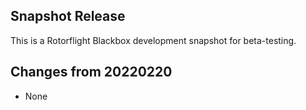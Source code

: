 ## Snapshot Release

This is a Rotorflight Blackbox development snapshot for beta-testing.


## Changes from 20220220

- None

